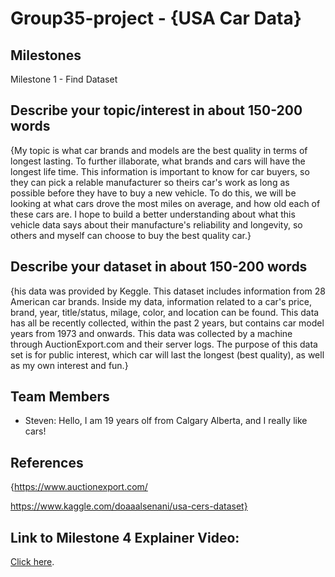 # Group35-project - {USA Car Data}

## Milestones

Milestone 1 - Find Dataset

## Describe your topic/interest in about 150-200 words

{My topic is what car brands and models are the best quality in terms of longest lasting. To further illaborate, what brands and cars will have the longest life time. This information is important to know for car buyers, so they can pick a relable manufacturer so theirs car's work as long as possible before they have to buy a new vehicle. To do this, we will be looking at what cars drove the most miles on average, and how old each of these cars are. I hope to build a better understanding about what this vehicle data says about their manufacture's reliability and longevity, so others and myself can choose to buy the best quality car.}

## Describe your dataset in about 150-200 words

{his data was provided by Keggle. This dataset includes information from 28 American car brands. Inside my data, information related to a car's price, brand, year, title/status, milage, color, and location can be found. This data has all be recently collected, within the past 2 years, but contains car model years from 1973 and onwards. This data was collected by a machine through AuctionExport.com and their server logs. The purpose of this data set is for public interest, which car will last the longest (best quality), as well as my own interest and fun.}

## Team Members

- Steven: Hello, I am 19 years olf from Calgary Alberta, and I really like cars!

## References

{https://www.auctionexport.com/

https://www.kaggle.com/doaaalsenani/usa-cers-dataset}

## Link to Milestone 4 Explainer Video: 
[Click here](https://vimeo.com/587248238/41ffe6ed33).